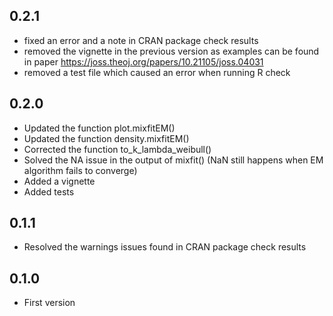 ## 0.2.1
- fixed an error and a note in CRAN package check results
- removed the vignette in the previous version as examples can be found in
paper https://joss.theoj.org/papers/10.21105/joss.04031
- removed a test file which caused an error when running R check


## 0.2.0

- Updated the function plot.mixfitEM()
- Updated the function density.mixfitEM()
- Corrected the function to_k_lambda_weibull()
- Solved the NA issue in the output of mixfit() (NaN still happens when EM algorithm fails to converge)
- Added a vignette
- Added tests

## 0.1.1

- Resolved the warnings issues found in CRAN package check results

## 0.1.0

- First version
